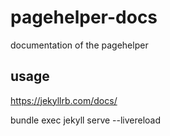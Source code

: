 # pagehelper-docs
documentation of the pagehelper

## usage

https://jekyllrb.com/docs/

bundle exec jekyll serve --livereload